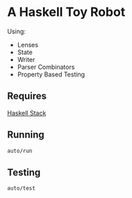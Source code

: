#  A Haskell Toy Robot

Using:

- Lenses
- State
- Writer
- Parser Combinators
- Property Based Testing

## Requires

[Haskell Stack](https://www.haskellstack.org)

## Running

```bash
auto/run
```

## Testing

```bash
auto/test
```
